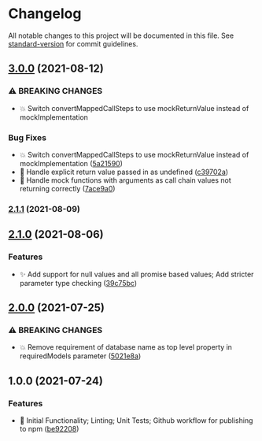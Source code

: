 # Changelog

All notable changes to this project will be documented in this file. See [standard-version](https://github.com/conventional-changelog/standard-version) for commit guidelines.

## [3.0.0](https://github.com/Jimsalad/jest-mongoose-models/compare/v2.1.1...v3.0.0) (2021-08-12)


### ⚠ BREAKING CHANGES

* :boom: Switch convertMappedCallSteps to use mockReturnValue instead of mockImplementation

### Bug Fixes

* :boom: Switch convertMappedCallSteps to use mockReturnValue instead of mockImplementation ([5a21590](https://github.com/Jimsalad/jest-mongoose-models/commit/5a215900196117734e775ee8ace8ccbc3d49eb18))
* :bug: Handle explicit return value passed in as undefined ([c39702a](https://github.com/Jimsalad/jest-mongoose-models/commit/c39702a244875f0da8f12ab6f0ff5fc1cbb3e8e4))
* :bug: Handle mock functions with arguments as call chain values not returning correctly ([7ace9a0](https://github.com/Jimsalad/jest-mongoose-models/commit/7ace9a09a75ab1762b0b725608f8bec69e493865))

### [2.1.1](https://github.com/Jimsalad/jest-mongoose-models/compare/v2.1.0...v2.1.1) (2021-08-09)

## [2.1.0](https://github.com/Jimsalad/jest-mongoose-models/compare/v2.0.0...v2.1.0) (2021-08-06)


### Features

* :sparkles: Add support for null values and all promise based values; Add stricter parameter type checking ([39c75bc](https://github.com/Jimsalad/jest-mongoose-models/commit/39c75bc5f204d3080aca71f3ea7a32ca3a9d9b0a))

## [2.0.0](https://github.com/Jimsalad/jest-mongoose-models/compare/v1.0.0...v2.0.0) (2021-07-25)


### ⚠ BREAKING CHANGES

* :boom: Remove requirement of database name as top level property in requiredModels parameter ([5021e8a](https://github.com/Jimsalad/jest-mongoose-models/commit/5021e8af9355287a786e42d57e3cef0317fe69e8))

## 1.0.0 (2021-07-24)


### Features

* :tada: Initial Functionality; Linting; Unit Tests; Github workflow for publishing to npm ([be92208](https://github.com/Jimsalad/jest-mongoose-models/commit/be92208cf498c9414917ac912adc31470fd65425))

